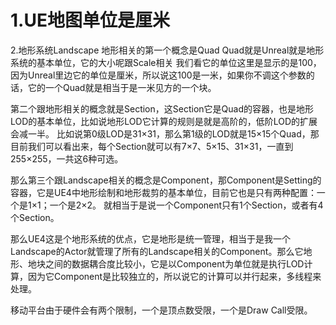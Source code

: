 1.UE地图单位是厘米
==================

2.地形系统Landscape
地形相关的第一个概念是Quad Quad就是Unreal就是地形系统的基本单位，它的大小呢跟Scale相关
我们看它的单位这里是显示的是100，因为Unreal里边它的单位是厘米，所以说这100是一米，如果你不调这个参数的话，它的一个Quad就是相当于是一米见方的一个块。

第二个跟地形相关的概念就是Section，这Section它是Quad的容器，也是地形LOD的基本单位，比如说地形LOD它计算的规则是就是高阶的，低阶LOD的扩展会减一半。
比如说第0级LOD是31×31，那么第1级的LOD就是15×15个Quad，那目前我们可以看出来，每个Section就可以有7×7、5×15、31×31，一直到255×255，一共这6种可选。

那么第三个跟Landscape相关的概念是Component，那Component是Setting的容器，它是UE4中地形绘制和地形裁剪的基本单位，目前它也是只有两种配置：一个是1×1；一个是2×2。
就相当于是说一个Component只有1个Section，或者有4个Section。

那么UE4这是个地形系统的优点，它是地形是统一管理，相当于是我一个Landscape的Actor就管理了所有的Landscape相关的Component。那么它地形、地块之间的数据耦合度比较小，它是以Component为单位就是执行LOD计算，因为它Component是比较独立的，所以说它的计算可以并行起来，多线程来处理。

移动平台由于硬件会有两个限制，一个是顶点数受限，一个是Draw Call受限。
